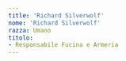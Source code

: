 ```yaml
---
title: 'Richard Silverwolf'
nome: 'Richard Silverwolf'
razza: Umano
titolo:
- Responsabile Fucina e Armeria
---
```

